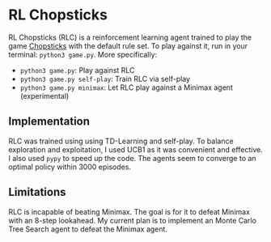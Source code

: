 # RL Chopsticks
RL Chopsticks (RLC) is a reinforcement learning agent trained to play the game [Chopsticks](https://en.wikipedia.org/wiki/Chopsticks_(hand_game)) with the default rule set. To play against it, run in your terminal: ```python3 game.py```. More specifically:
- ```python3 game.py```: Play against RLC
- ```python3 game.py self-play```: Train RLC via self-play
- ```python3 game.py minimax```: Let RLC play against a Minimax agent (experimental)

## Implementation
RLC was trained using using TD-Learning and self-play. To balance exploration and exploitation, I used UCB1 as it was convenient and effective. I also used ```pypy``` to speed up the code. The agents seem to converge to an optimal policy within 3000 episodes.

## Limitations
RLC is incapable of beating Minimax. The goal is for it to defeat Minimax with an 8-step lookahead. My current plan is to implement an Monte Carlo Tree Search agent to defeat the Minimax agent.